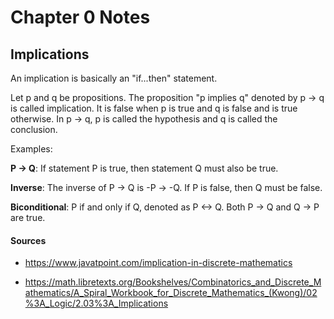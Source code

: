 # Chapter 0 Notes

## Implications

An implication is basically an "if...then" statement.

Let p and q be propositions. The proposition "p implies q" denoted by p -> q is called implication. It is false when p is true and q is false and is true otherwise. In p -> q, p is called the hypothesis and q is called the conclusion.

Examples: 

 **P -> Q**: If statement P is true, then statement Q must also be true.

**Inverse**: The inverse of P -> Q is -P -> -Q. If P is false, then Q must be false.

**Biconditional**: P if and only if Q, denoted as P <-> Q. Both P -> Q and Q -> P are true.


#### Sources
* https://www.javatpoint.com/implication-in-discrete-mathematics 

* https://math.libretexts.org/Bookshelves/Combinatorics_and_Discrete_Mathematics/A_Spiral_Workbook_for_Discrete_Mathematics_(Kwong)/02%3A_Logic/2.03%3A_Implications
